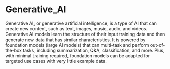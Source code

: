 # Generative_AI

Generative AI, or generative artificial intelligence, is a type of AI that can create new content, such as text, images, music, audio, and videos. Generative AI models learn the structure of their input training data and then generate new data that has similar characteristics. It is powered by foundation models (large AI models) that can multi-task and perform out-of-the-box tasks, including summarization, Q&A, classification, and more. Plus, with minimal training required, foundation models can be adapted for targeted use cases with very little example data. 

